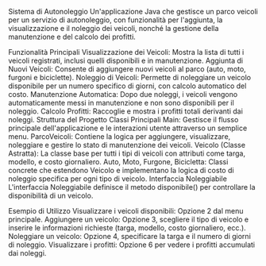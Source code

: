 Sistema di Autonoleggio
Un'applicazione Java che gestisce un parco veicoli per un servizio di autonoleggio, con funzionalità per l'aggiunta, la visualizzazione e il noleggio dei veicoli, nonché la gestione della manutenzione e del calcolo dei profitti.

Funzionalità Principali
Visualizzazione dei Veicoli: Mostra la lista di tutti i veicoli registrati, inclusi quelli disponibili e in manutenzione.
Aggiunta di Nuovi Veicoli: Consente di aggiungere nuovi veicoli al parco (auto, moto, furgoni e biciclette).
Noleggio di Veicoli: Permette di noleggiare un veicolo disponibile per un numero specifico di giorni, con calcolo automatico del costo.
Manutenzione Automatica: Dopo due noleggi, i veicoli vengono automaticamente messi in manutenzione e non sono disponibili per il noleggio.
Calcolo Profitti: Raccoglie e mostra i profitti totali derivanti dai noleggi.
Struttura del Progetto
Classi Principali
Main: Gestisce il flusso principale dell'applicazione e le interazioni utente attraverso un semplice menu.
ParcoVeicoli: Contiene la logica per aggiungere, visualizzare, noleggiare e gestire lo stato di manutenzione dei veicoli.
Veicolo (Classe Astratta): La classe base per tutti i tipi di veicoli con attributi come targa, modello, e costo giornaliero.
Auto, Moto, Furgone, Bicicletta: Classi concrete che estendono Veicolo e implementano la logica di costo di noleggio specifica per ogni tipo di veicolo.
Interfaccia Noleggiabile
L'interfaccia Noleggiabile definisce il metodo disponibile() per controllare la disponibilità di un veicolo.

Esempio di Utilizzo
Visualizzare i veicoli disponibili: Opzione 2 dal menu principale.
Aggiungere un veicolo: Opzione 3, scegliere il tipo di veicolo e inserire le informazioni richieste (targa, modello, costo giornaliero, ecc.).
Noleggiare un veicolo: Opzione 4, specificare la targa e il numero di giorni di noleggio.
Visualizzare i profitti: Opzione 6 per vedere i profitti accumulati dai noleggi.

